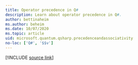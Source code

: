 ```yaml
---
title: Operator precedence in Q#
description: Learn about operator precedence in Q#.
author: bettinaheim
ms.author: beheim
ms.date: 10/07/2020
ms.topic: article
uid: microsoft.quantum.qsharp.precedenceandassociativity
no-loc: ['Q#', '$$v']
---
```


<!---
# Operator precedence in Q#
-->

[!INCLUDE [source link](~/includes/qsharp-language/Specifications/Language/3_Expressions/PrecedenceAndAssociativity.md)]

